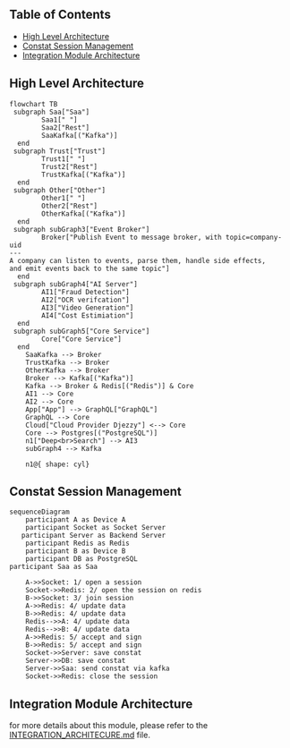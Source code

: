 
## Table of Contents

* [ High Level Architecture](#-high-level-architecture)
* [ Constat Session Management](#-constat-session-management)
* [Integration Module Architecture](#-integration-module-architecture)

## High Level Architecture

```mermaid 
flowchart TB
 subgraph Saa["Saa"]
        Saa1[" "]
        Saa2["Rest"]
        SaaKafka[("Kafka")]
  end
 subgraph Trust["Trust"]
        Trust1[" "]
        Trust2["Rest"]
        TrustKafka[("Kafka")]
  end
 subgraph Other["Other"]
        Other1[" "]
        Other2["Rest"]
        OtherKafka[("Kafka")]
  end
 subgraph subGraph3["Event Broker"]
        Broker["Publish Event to message broker, with topic=company-uid
---
A company can listen to events, parse them, handle side effects,
and emit events back to the same topic"]
  end
 subgraph subGraph4["AI Server"]
        AI1["Fraud Detection"]
        AI2["OCR verifcation"]
        AI3["Video Generation"]
        AI4["Cost Estimiation"]
  end
 subgraph subGraph5["Core Service"]
        Core["Core Service"]
  end
    SaaKafka --> Broker
    TrustKafka --> Broker
    OtherKafka --> Broker
    Broker --> Kafka[("Kafka")]
    Kafka --> Broker & Redis[("Redis")] & Core
    AI1 --> Core
    AI2 --> Core
    App["App"] --> GraphQL["GraphQL"]
    GraphQL --> Core
    Cloud["Cloud Provider Djezzy"] <--> Core
    Core --> Postgres[("PostgreSQL")]
    n1["Deep<br>Search"] --> AI3
    subGraph4 --> Kafka

    n1@{ shape: cyl}
```
## Constat Session Management 
```mermaid
sequenceDiagram
    participant A as Device A
    participant Socket as Socket Server
   participant Server as Backend Server
    participant Redis as Redis
    participant B as Device B
    participant DB as PostgreSQL
participant Saa as Saa

    A->>Socket: 1/ open a session
    Socket->>Redis: 2/ open the session on redis
    B->>Socket: 3/ join session
    A->>Redis: 4/ update data
    B->>Redis: 4/ update data
    Redis-->>A: 4/ update data
    Redis-->>B: 4/ update data
    A->>Redis: 5/ accept and sign
    B->>Redis: 5/ accept and sign
    Socket->>Server: save constat
    Server->>DB: save constat
    Server->>Saa: send constat via kafka
    Socket->>Redis: close the session
```

## Integration Module Architecture
for more details about this module, please refer to the [INTEGRATION_ARCHITECURE.md](INTEGRATION_ARCHITECURE.md) file.
